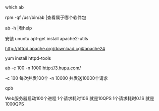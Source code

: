 which ab
 
rpm -qf /usr/bin/ab |查看属于哪个软件包
 
ab -h  |看help
 
安装
ununtu 
apt-get install apache2-utils
 
 
http://httpd.apache.org/download.cgi#apache24
 
yum install httpd-tools
 
 ab  -c 100 -n 1000 http://3.hupu.com/
 
 -c 100 每次并发100个
 -n 10000 共发送10000个请求
 
 
qpb
 
 
Web服务器启动100个进程
1个请求耗时10S 就是10QPS
1个请求耗时0.1S 就是1000QPS